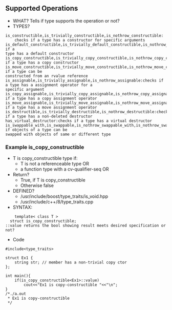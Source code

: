## Supported Operations
- WHAT? Tells if type supports the operation or not?
- TYPES?
```	
is_constructible,is_trivially_constructible,is_nothrow_constructible: 
	checks if a type has a constructor for specific arguments
is_default_constructible,is_trivially_default_constructible,is_nothrow_default_constructible:checks if a 
type has a default constructor
is_copy_constructible,is_trivially_copy_constructible,is_nothrow_copy_constructible:checks if a type has a copy constructor
is_move_constructible,is_trivially_move_constructible,is_nothrow_move_constructible:checks if a type can be
constructed from an rvalue reference
is_assignable,is_trivially_assignable,is_nothrow_assignable:checks if a type has a assignment operator for a
specific argument
is_copy_assignable,is_trivially_copy_assignable,is_nothrow_copy_assignable:checks if a type has a copy assignment operator
is_move_assignable,is_trivially_move_assignable,is_nothrow_move_assignable:checks if a type has a move assignment operator
is_destructible,is_trivially_destructible,is_nothrow_destructible:checks if a type has a non-deleted destructor
has_virtual_destructor:checks if a type has a virtual destructor
is_swappable_with,is_swappable,is_nothrow_swappable_with,is_nothrow_swappable:checks if objects of a type can be 
swapped with objects of same or different type
```

### Example is_copy_constructible
- T is copy_constructible type if:
	- T is not a referenceable type OR
	- a function type with a cv-qualifier-seq OR
- Return?
	- True, if T is copy_constructible
	- Otherwise false
- DEFINED?
	- /usr/include/boost/type_traits/is_void.hpp
	- /usr/include/c++/8/type_traits.cpp
- SYNTAX:
```
	template< class T >
  struct is_copy_constructible;
::value returns the bool showing result meets desired specification or not?
```
- Code
```
#include<type_traits>

struct Ex1 {
	string str; // member has a non-trivial copy ctor
};

int main(){
	if(is_copy_constructible<Ex1>::value)
		cout<<"Ex1 is copy-constructible "<<"\n";
}
/*./a.out
 * Ex1 is copy-constructible
 */
```
